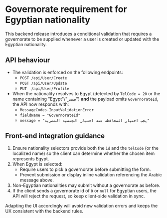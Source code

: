 # Governorate requirement for Egyptian nationality

This backend release introduces a conditional validation that requires a governorate to be supplied whenever a user is created or updated with the Egyptian nationality.

## API behaviour

- The validation is enforced on the following endpoints:
  - `POST /api/User/Create`
  - `POST /api/User/Update`
  - `PUT  /api/User/Profile`
- When the nationality resolves to Egypt (detected by `TelCode = 20` or the name containing "Egypt"/"مصر") **and** the payload omits `GovernorateId`, the API now responds with:
  - `MessageCodes.InputValidationError`
  - `fieldName = "GovernorateId"`
  - `message = "يجب اختيار المحافظة عند اختيار الجنسية المصرية"`

## Front-end integration guidance

1. Ensure nationality selectors provide both the `id` and the `telCode` (or the localized name) so the client can determine whether the chosen item represents Egypt.
2. When Egypt is selected:
   - Require users to pick a governorate before submitting the form.
   - Prevent submission or display inline validation referencing the Arabic message above.
3. Non-Egyptian nationalities may submit without a governorate as before.
4. If the client sends a governorate id of `0` or `null` for Egyptian users, the API will reject the request, so keep client-side validation in sync.

Adapting the UI accordingly will avoid new validation errors and keeps the UX consistent with the backend rules.
